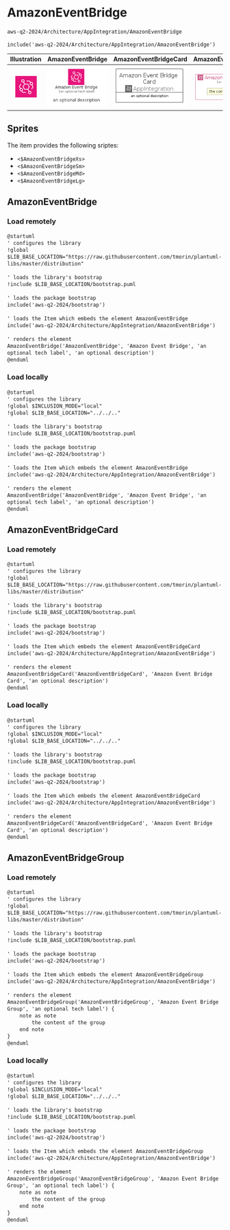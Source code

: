 # AmazonEventBridge


```text
aws-q2-2024/Architecture/AppIntegration/AmazonEventBridge
```

```text
include('aws-q2-2024/Architecture/AppIntegration/AmazonEventBridge')
```



| Illustration | AmazonEventBridge | AmazonEventBridgeCard | AmazonEventBridgeGroup |
| :---: | :---: | :---: | :---: |
| ![illustration for Illustration](../../../aws-q2-2024/Architecture/AppIntegration/AmazonEventBridge.png) | ![illustration for AmazonEventBridge](../../../aws-q2-2024/Architecture/AppIntegration/AmazonEventBridge.Local.png) | ![illustration for AmazonEventBridgeCard](../../../aws-q2-2024/Architecture/AppIntegration/AmazonEventBridgeCard.Local.png) | ![illustration for AmazonEventBridgeGroup](../../../aws-q2-2024/Architecture/AppIntegration/AmazonEventBridgeGroup.Local.png) |



## Sprites
The item provides the following sriptes:

- `<$AmazonEventBridgeXs>`
- `<$AmazonEventBridgeSm>`
- `<$AmazonEventBridgeMd>`
- `<$AmazonEventBridgeLg>`





## AmazonEventBridge

### Load remotely
```plantuml
@startuml
' configures the library
!global $LIB_BASE_LOCATION="https://raw.githubusercontent.com/tmorin/plantuml-libs/master/distribution"

' loads the library's bootstrap
!include $LIB_BASE_LOCATION/bootstrap.puml

' loads the package bootstrap
include('aws-q2-2024/bootstrap')

' loads the Item which embeds the element AmazonEventBridge
include('aws-q2-2024/Architecture/AppIntegration/AmazonEventBridge')

' renders the element
AmazonEventBridge('AmazonEventBridge', 'Amazon Event Bridge', 'an optional tech label', 'an optional description')
@enduml
```

### Load locally
```plantuml
@startuml
' configures the library
!global $INCLUSION_MODE="local"
!global $LIB_BASE_LOCATION="../../.."

' loads the library's bootstrap
!include $LIB_BASE_LOCATION/bootstrap.puml

' loads the package bootstrap
include('aws-q2-2024/bootstrap')

' loads the Item which embeds the element AmazonEventBridge
include('aws-q2-2024/Architecture/AppIntegration/AmazonEventBridge')

' renders the element
AmazonEventBridge('AmazonEventBridge', 'Amazon Event Bridge', 'an optional tech label', 'an optional description')
@enduml
```

## AmazonEventBridgeCard

### Load remotely
```plantuml
@startuml
' configures the library
!global $LIB_BASE_LOCATION="https://raw.githubusercontent.com/tmorin/plantuml-libs/master/distribution"

' loads the library's bootstrap
!include $LIB_BASE_LOCATION/bootstrap.puml

' loads the package bootstrap
include('aws-q2-2024/bootstrap')

' loads the Item which embeds the element AmazonEventBridgeCard
include('aws-q2-2024/Architecture/AppIntegration/AmazonEventBridge')

' renders the element
AmazonEventBridgeCard('AmazonEventBridgeCard', 'Amazon Event Bridge Card', 'an optional description')
@enduml
```

### Load locally
```plantuml
@startuml
' configures the library
!global $INCLUSION_MODE="local"
!global $LIB_BASE_LOCATION="../../.."

' loads the library's bootstrap
!include $LIB_BASE_LOCATION/bootstrap.puml

' loads the package bootstrap
include('aws-q2-2024/bootstrap')

' loads the Item which embeds the element AmazonEventBridgeCard
include('aws-q2-2024/Architecture/AppIntegration/AmazonEventBridge')

' renders the element
AmazonEventBridgeCard('AmazonEventBridgeCard', 'Amazon Event Bridge Card', 'an optional description')
@enduml
```

## AmazonEventBridgeGroup

### Load remotely
```plantuml
@startuml
' configures the library
!global $LIB_BASE_LOCATION="https://raw.githubusercontent.com/tmorin/plantuml-libs/master/distribution"

' loads the library's bootstrap
!include $LIB_BASE_LOCATION/bootstrap.puml

' loads the package bootstrap
include('aws-q2-2024/bootstrap')

' loads the Item which embeds the element AmazonEventBridgeGroup
include('aws-q2-2024/Architecture/AppIntegration/AmazonEventBridge')

' renders the element
AmazonEventBridgeGroup('AmazonEventBridgeGroup', 'Amazon Event Bridge Group', 'an optional tech label') {
    note as note
        the content of the group
    end note
}
@enduml
```

### Load locally
```plantuml
@startuml
' configures the library
!global $INCLUSION_MODE="local"
!global $LIB_BASE_LOCATION="../../.."

' loads the library's bootstrap
!include $LIB_BASE_LOCATION/bootstrap.puml

' loads the package bootstrap
include('aws-q2-2024/bootstrap')

' loads the Item which embeds the element AmazonEventBridgeGroup
include('aws-q2-2024/Architecture/AppIntegration/AmazonEventBridge')

' renders the element
AmazonEventBridgeGroup('AmazonEventBridgeGroup', 'Amazon Event Bridge Group', 'an optional tech label') {
    note as note
        the content of the group
    end note
}
@enduml
```

